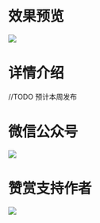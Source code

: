 # 效果预览
![](http://7q5c2h.com1.z0.glb.clouddn.com/ModularSample.gif?watermark/2/text/5ZC05bCP6b6Z5ZCM5a24/font/5qW35L2T/fontsize/500/fill/I0VGRUZFRg==/dissolve/100/gravity/SouthEast/dx/10/dy/10)

# 详情介绍
//TODO 预计本周发布

# 微信公众号
![](http://open.weixin.qq.com/qr/code/?username=MrWuXiaolong)

# 赞赏支持作者
![](http://7q5c2h.com1.z0.glb.clouddn.com/wechatpay.JPG)
